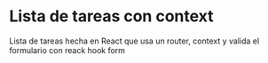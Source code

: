 # Lista de tareas con context

Lista de tareas hecha en React que usa un router, context y valida el formulario con reack hook form
